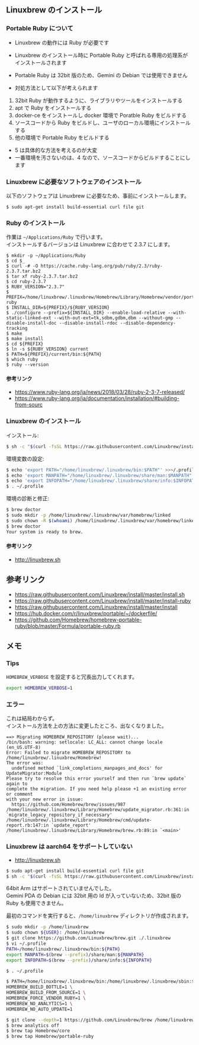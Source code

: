 
## Linuxbrew のインストール

### Portable Ruby について
- Linuxbrew の動作には Ruby が必要です
- Linuxbrew のインストール時に Portable Ruby と呼ばれる専用の処理系がインストールされます
- Portable Ruby は 32bit 版のため、Gemini の Debian では使用できません

- 対処方法として以下が考えられます
1. 32bit Ruby が動作するように、ライブラリやツールをインストールする
2. apt で Ruby をインストールする
3. docker-ce をインストールし docker 環境で Poratble Ruby をビルドする
4. ソースコードから Ruby をビルドし、ユーザのローカル環境にインストールする
5. 他の環境で Portable Ruby をビルドする

- 5 は具体的な方法を考えるのが大変
- 一番環境を汚さないのは、4 なので、ソースコードからビルドすることにします

### Linuxbrew に必要なソフトウェアのインストール

以下のソフトウェアは Linuxbrew に必要なため、事前にインストールします。

````
$ sudo apt-get install build-essential curl file git
````

### Ruby のインストール

作業は `~/Applications/Ruby` で行います。  
インストールするバージョンは Linuxbrew に合わせて 2.3.7 にします。  

````
$ mkdir -p ~/Applications/Ruby
$ cd $_
$ curl -# -O https://cache.ruby-lang.org/pub/ruby/2.3/ruby-2.3.7.tar.bz2
$ tar xf ruby-2.3.7.tar.bz2
$ cd ruby-2.3.7
$ RUBY_VERSION="2.3.7"
$ PREFIX=/home/linuxbrew/.linuxbrew/Homebrew/Library/Homebrew/vendor/portable-ruby
$ INSTALL_DIR=${PREFIX}/${RUBY_VERSION}
$ ./configure --prefix=${INSTALL_DIR} --enable-load-relative --with-static-linked-ext --with-out-ext=tk,sdbm,gdbm,dbm --without-gmp --disable-install-doc --disable-install-rdoc --disable-dependency-tracking
$ make
$ make install
$ cd ${PREFIX}
$ ln -s ${RUBY_VERSION} current
$ PATH=${PREFIX}/current/bin:${PATH}
$ which ruby
$ ruby --version
````

#### 参考リンク
- https://www.ruby-lang.org/ja/news/2018/03/28/ruby-2-3-7-released/
- https://www.ruby-lang.org/ja/documentation/installation/#building-from-sourc

### Linuxbrew のインストール

インストール:
````sh
$ sh -c "$(curl -fsSL https://raw.githubusercontent.com/Linuxbrew/install/master/install.sh)"
````

環境変数の設定:
````sh
$ echo 'export PATH="/home/linuxbrew/.linuxbrew/bin:$PATH"' >>~/.profile
$ echo 'export MANPATH="/home/linuxbrew/.linuxbrew/share/man:$MANPATH"' >>~/.profile
$ echo 'export INFOPATH="/home/linuxbrew/.linuxbrew/share/info:$INFOPATH"' >>~/.profile
$ . ~/.profile
````

環境の診断と修正:
````sh
$ brew doctor
$ sudo mkdir -p /home/linuxbrew/.linuxbrew/var/homebrew/linked
$ sudo chown -R $(whoami) /home/linuxbrew/.linuxbrew/var/homebrew/linked
$ brew doctor
Your system is ready to brew.
````

#### 参考リンク
- http://linuxbrew.sh

## 参考リンク

- https://raw.githubusercontent.com/Linuxbrew/install/master/install.sh
- https://raw.githubusercontent.com/Linuxbrew/install/master/install-ruby
- https://raw.githubusercontent.com/Linuxbrew/install/master/install
- https://hub.docker.com/r/linuxbrew/portable/~/dockerfile/
- https://github.com/Homebrew/homebrew-portable-ruby/blob/master/Formula/portable-ruby.rb

## メモ

### Tips
`HOMEBREW_VERBOSE` を設定すると冗長出力してくれます。

````sh
export HOMEBREW_VERBOSE=1
````

### エラー

これは結局わからず。  
インストール方法を上の方法に変更したところ、出なくなりました。

````
==> Migrating HOMEBREW_REPOSITORY (please wait)...
/bin/bash: warning: setlocale: LC_ALL: cannot change locale (en_US.UTF-8)
Error: Failed to migrate HOMEBREW_REPOSITORY to /home/linuxbrew/.linuxbrew/Homebrew!
The error was:
  undefined method `link_completions_manpages_and_docs' for UpdateMigrator:Module
Please try to resolve this error yourself and then run `brew update` again to
complete the migration. If you need help please +1 an existing error or comment
with your new error in issue:
  https://github.com/Homebrew/brew/issues/987
/home/linuxbrew/.linuxbrew/Library/Homebrew/update_migrator.rb:361:in `migrate_legacy_repository_if_necessary'
/home/linuxbrew/.linuxbrew/Library/Homebrew/cmd/update-report.rb:147:in `update_report'
/home/linuxbrew/.linuxbrew/Library/Homebrew/brew.rb:89:in `<main>'
````

### Linuxbrew は aarch64 をサポートしていない
- http://linuxbrew.sh

````sh
$ sudo apt-get install build-essential curl file git
$ sh -c "$(curl -fsSL https://raw.githubusercontent.com/Linuxbrew/install/master/install.sh)"
````

64bit Arm はサポートされていませんでした。  
Gemini PDA の Debian には 32bit 用の ld が入っていないため、32bit 版の Ruby も使用できません。

最初のコマンドを実行すると、`/home/linuxbrew` ディレクトリが作成されます。

````sh
$ sudo mkdir -p /home/linuxbrew
$ sudo chown ${USER}: /home/linuxbrew
$ git clone https://github.com/Linuxbrew/brew.git ./.linuxbrew
$ vi ~/.profile
PATH=/home/linuxbrew/.linuxbrew/bin:${PATH}
export MANPATH=$(brew --prefix)/share/man:${MANPATH}
export INFOPATH=$(brew --prefix)/share/info:${INFOPATH}

$ . ~/.profile

$ PATH=/home/linuxbrew/.linuxbrew/bin:/home/linuxbrew/.linuxbrew/sbin:$PATH \
HOMEBREW_BUILD_BOTTLE=1 \
HOMEBREW_BUILD_FROM_SOURCE=1 \
HOMEBREW_FORCE_VENDOR_RUBY=1 \
HOMEBREW_NO_ANALYTICS=1 \
HOMEBREW_NO_AUTO_UPDATE=1

$ git clone --depth=1 https://github.com/Linuxbrew/brew /home/linuxbrew/.linuxbrew
$ brew analytics off
$ brew tap Homebrew/core
$ brew tap Homebrew/portable-ruby
````

